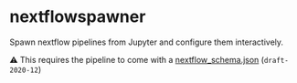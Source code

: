 # nextflowspawner

Spawn nextflow pipelines from Jupyter and configure them interactively.

:warning: This requires the pipeline to come with a [nextflow_schema.json](https://nextflow-io.github.io/nf-schema/) (`draft-2020-12`)
